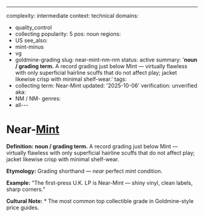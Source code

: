 ---
complexity: intermediate
context: technical
domains:
- quality_control
- collecting
popularity: 5
pos: noun
regions:
- US
see_also:
- mint-minus
- vg
- goldmine-grading
slug: near-mint-nm-nm
status: active
summary: '**noun / grading term.** A record grading just below Mint — virtually flawless
  with only superficial hairline scuffs that do not affect play; jacket likewise crisp
  with minimal shelf-wear.'
tags:
- collecting
term: Near-Mint
updated: '2025-10-06'
verification: unverified
aka:
- NM / NM-
genres:
- all---

# Near-[Mint](../m/mint-minus.md)

**Definition:** **noun / grading term.** A record grading just below Mint — virtually flawless with only superficial hairline scuffs that do not affect play; jacket likewise crisp with minimal shelf-wear.

**Etymology:** Grading shorthand — *near* perfect *mint* condition.

**Example:** “The first-press U.K. LP is Near-Mint — shiny vinyl, clean labels, sharp corners.”

**Cultural Note:** * The most common top collectible grade in Goldmine-style price guides.


